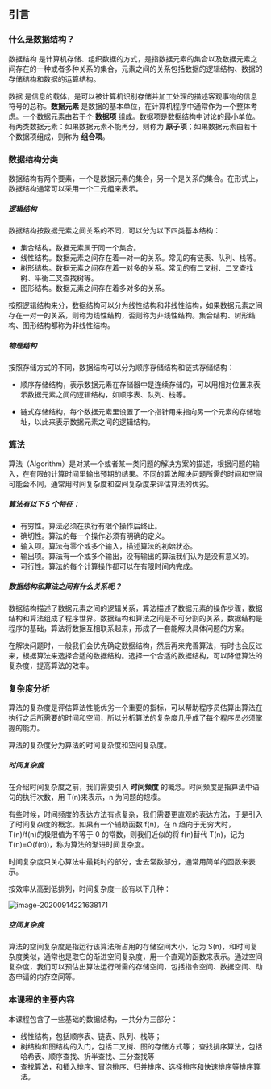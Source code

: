 ## 引言

### 什么是数据结构？

数据结构 是计算机存储、组织数据的方式，是指数据元素的集合以及数据元素之间存在的一种或者多种关系的集合，元素之间的关系包括数据的逻辑结构、数据的存储结构和数据的运算结构。

数据 是信息的载体，是可以被计算机识别存储并加工处理的描述客观事物的信息符号的总称。**数据元素** 是数据的基本单位，在计算机程序中通常作为一个整体考虑。一个数据元素由若干个 **数据项** 组成。数据项是数据结构中讨论的最小单位。有两类数据元素：如果数据元素不能再分，则称为 **原子项**；如果数据元素由若干个数据项组成，则称为 **组合项**。

### 数据结构分类

数据结构有两个要素，一个是数据元素的集合，另一个是关系的集合。在形式上，数据结构通常可以采用一个二元组来表示。

##### 逻辑结构

数据结构按数据元素之间关系的不同，可以分为以下四类基本结构：

- 集合结构。数据元素属于同一个集合。
- 线性结构。数据元素之间存在着一对一的关系。常见的有链表、队列、栈等。
- 树形结构。数据元素之间存在着一对多的关系。常见的有二叉树、二叉查找树、平衡二叉查找树等。
- 图形结构。数据元素之间存在着多对多的关系。

按照逻辑结构来分，数据结构可以分为线性结构和非线性结构，如果数据元素之间存在一对一的关系，则称为线性结构，否则称为非线性结构。集合结构、树形结构、图形结构都称为非线性结构。

##### 物理结构

按照存储方式的不同，数据结构可以分为顺序存储结构和链式存储结构：

- 顺序存储结构，表示数据元素在存储器中是连续存储的，可以用相对位置来表示数据元素之间的逻辑结构，如顺序表、队列、栈等。


- 链式存储结构，每个数据元素里设置了一个指针用来指向另一个元素的存储地址，以此来表示数据元素之间的逻辑结构。

### 算法

算法（Algorithm）是对某一个或者某一类问题的解决方案的描述，根据问题的输入，在有限的计算时间里输出预期的结果。不同的算法解决问题所需的时间和空间可能会不同，通常用时间复杂度和空间复杂度来评估算法的优劣。

##### 算法有以下 5 个特征：

- 有穷性。算法必须在执行有限个操作后终止。
- 确切性。算法的每一个操作必须有明确的定义。
- 输入项。算法有零个或多个输入，描述算法的初始状态。
- 输出项。算法有一个或多个输出，没有输出的算法我们认为是没有意义的。
- 可行性。算法的每个计算操作都可以在有限时间内完成。

##### 数据结构和算法之间有什么关系呢？

数据结构描述了数据元素之间的逻辑关系，算法描述了数据元素的操作步骤，数据结构和算法组成了程序世界。数据结构和算法之间是不可分割的关系，数据结构是程序的基础，算法将数据互相联系起来，形成了一套能解决具体问题的方案。

在解决问题时，一般我们会优先确定数据结构，然后再来完善算法，有时也会反过来，根据算法来选择合适的数据结构。选择一个合适的数据结构，可以降低算法的复杂度，提高算法的效率。

### 复杂度分析

算法的复杂度是评估算法性能优劣一个重要的指标，可以帮助程序员估算出算法在执行之后所需要的时间和空间，所以分析算法的复杂度几乎成了每个程序员必须掌握的能力。

算法的复杂度分为算法的时间复杂度和空间复杂度。

##### 时间复杂度

在介绍时间复杂度之前，我们需要引入 **时间频度** 的概念。时间频度是指算法中语句的执行次数，用 T(n)来表示，n 为问题的规模。

有些时候，时间频度的表达方法有点复杂，我们需要更直观的表达方法，于是引入了时间复杂度的概念。如果有一个辅助函数 f(n)，在 n 趋向于无穷大时，T(n)/f(n)的极限值为不等于 0 的常数，则我们近似的将 f(n)替代 T(n)，记为 T(n)=O(f(n))，称为算法的渐进时间复杂度。

时间复杂度只关心算法中最耗时的部分，舍去常数部分，通常用简单的函数来表示。

按效率从高到低排列，时间复杂度一般有以下几种：

![image-20200914221638171](C:\Users\xuyingfeng\AppData\Roaming\Typora\typora-user-images\image-20200914221638171.png)

##### 空间复杂度

算法的空间复杂度是指运行该算法所占用的存储空间大小，记为 S(n)，和时间复杂度类似，通常也是取它的渐进空间复杂度，用一个直观的函数来表示。通过空间复杂度，我们可以预估出算法运行所需的存储空间，包括指令空间、数据空间、动态申请的内存空间等。

### 本课程的主要内容

本课程包含了一些基础的数据结构，一共分为三部分：

- 线性结构，包括顺序表、链表、队列、栈等；
- 树结构和图结构的入门，包括二叉树、图的存储方式等；
  查找排序算法，包括哈希表、顺序查找、折半查找、三分查找等
- 查找算法，和插入排序、冒泡排序、归并排序、选择排序和快速排序等排序算法。